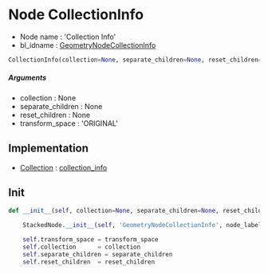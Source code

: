 # Node CollectionInfo

- Node name : 'Collection Info'
- bl_idname : [GeometryNodeCollectionInfo](https://docs.blender.org/api/current/bpy.types.{bl_idname}.html)


``` python
CollectionInfo(collection=None, separate_children=None, reset_children=None, transform_space='ORIGINAL', node_label=None, node_color=None)
```
##### Arguments

- collection : None
- separate_children : None
- reset_children : None
- transform_space : 'ORIGINAL'

## Implementation

- [Collection](/docs/GeoNodes/Collection.md) : [collection_info](/docs/GeoNodes/Collection.md#collection_info)

## Init

``` python
def __init__(self, collection=None, separate_children=None, reset_children=None, transform_space='ORIGINAL', node_label=None, node_color=None):

    StackedNode.__init__(self, 'GeometryNodeCollectionInfo', node_label=node_label, node_color=node_color)

    self.transform_space = transform_space
    self.collection      = collection
    self.separate_children = separate_children
    self.reset_children  = reset_children
```
